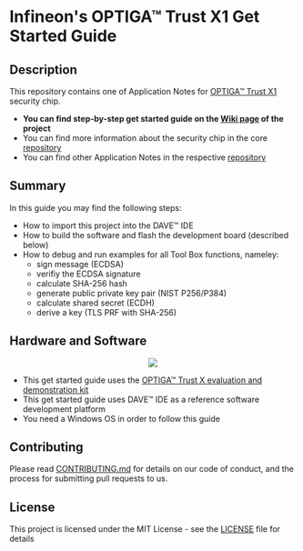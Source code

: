 # Infineon's OPTIGA&trade; Trust X1 Get Started Guide

## Description

This repository contains one of Application Notes for [OPTIGA™ Trust X1](www.infineon.com/optiga-trust-x) security chip.

* **You can find step-by-step get started guide on the [Wiki page](https://github.com/Infineon/getstarted-optiga-trust-x/wiki) of the project**
* You can find more information about the security chip in the core [repository](https://github.com/Infineon/optiga-trust-x)
* You can find other Application Notes in the respective [repository](https://github.com/Infineon/appnotes-optiga-trust-x)

## Summary
In this guide you may find the following steps:
* How to import this project into the DAVE™ IDE
* How to build the software and flash the development board (described below)
* How to debug and run examples for all Tool Box functions, nameley: 
    * sign message (ECDSA)
    * verifiy the ECDSA signature
    * calculate SHA-256 hash
    * generate public private key pair (NIST P256/P384)
    * calculate shared secret (ECDH)
    * derive a key (TLS PRF with SHA-256) 

## Hardware and Software
<p align="center">
  <img src="https://www.infineon.com/export/sites/default/_images/product/evaluation-boards/OPTIGA-trust-x-eval-kit.jpg_123076721.jpg">
</p>

* This get started guide uses the [OPTIGA™ Trust X evaluation and demonstration kit](https://www.infineon.com/cms/en/product/evaluation-boards/optiga-trust-x-eval-kit/)
* This get started guide uses DAVE™ IDE as a reference software development platform
* You need a Windows OS in order to follow this guide

## Contributing
Please read [CONTRIBUTING.md](CONTRIBUTING.md) for details on our code of conduct, and the process for submitting pull requests to us.

## License
This project is licensed under the MIT License - see the [LICENSE](LICENSE) file for details
